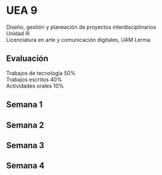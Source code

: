 # UEA 9
Diseño, gestión y planeación de proyectos interdisciplinarios  
Unidad III  
Licenciatura en arte y comunicación digitales, UAM Lerma
## Evaluación
Trabajos de tecnología 50%  
Trabajos escritos 40%  
Actividades orales 10%  
## Semana 1
## Semana 2
## Semana 3
## Semana 4
